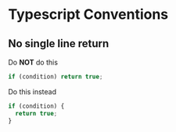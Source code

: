 # Typescript Conventions

## No single line return

Do **NOT** do this

```typescript
if (condition) return true;
```

Do this instead

```typescript
if (condition) {
  return true;
}
```
